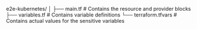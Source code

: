 e2e-kubernetes/
│
├── main.tf           # Contains the resource and provider blocks
├── variables.tf      # Contains variable definitions
└── terraform.tfvars  # Contains actual values for the sensitive variables
